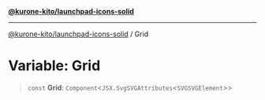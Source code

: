 [**@kurone-kito/launchpad-icons-solid**](../README.md)

***

[@kurone-kito/launchpad-icons-solid](../globals.md) / Grid

# Variable: Grid

> `const` **Grid**: `Component`\<`JSX.SvgSVGAttributes`\<`SVGSVGElement`\>\>
